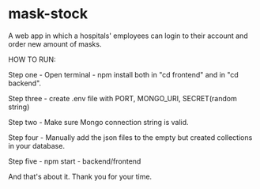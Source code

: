 # mask-stock
A web app in which a hospitals' employees can login to their account and order new amount of masks.


HOW TO RUN:

Step one - Open terminal - npm install both in "cd frontend" and in "cd backend".

Step three - create .env file with PORT, MONGO_URI, SECRET(random string) 

Step two - Make sure Mongo connection string is valid.

Step four - Manually add the json files to the empty but created collections in your database.

Step five - npm start - backend/frontend



And that's about it. Thank you for your time. 

